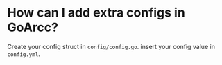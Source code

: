 # How  can I add extra configs in GoArcc?

Create your config struct in `config/config.go`. insert your config value in `config.yml`.
